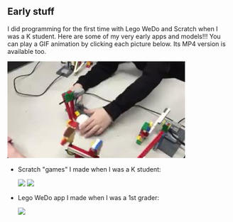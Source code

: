 ## Early stuff

I did programming for the first time with Lego WeDo and Scratch when I was a K student. Here are some of my very early apps and models!!! You can play a GIF animation by clicking each picture below. Its MP4 version is available too. 

<a href="images/2016-02-LegoWeDo-1.gif">
<img src="images/2016-02-LegoWeDo-1.jpg" width=400>
</a>


- Scratch "games" I made when I was a K student: 

  <img src="scratch1.gif" width=400>
  <img src="scratch2.gif" width=400>

- Lego WeDo app I made when I was a 1st grader: 

  <img src="lego-wedo.gif" height=400>


